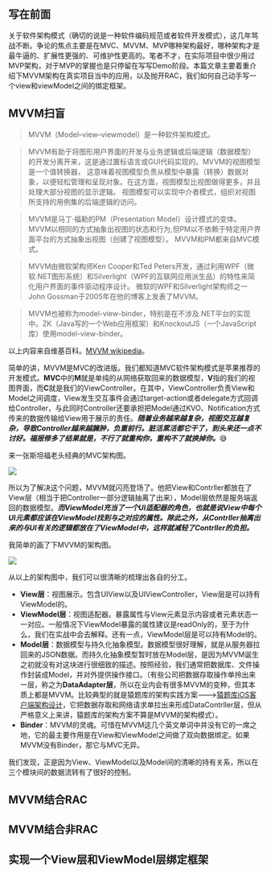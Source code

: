 ## 写在前面  
关于软件架构模式（确切的说是一种软件编码规范或者软件开发模式），这几年骂战不断。争论的焦点主要是在MVC、MVVM、MVP哪种架构最好，哪种架构才是最牛逼的、扩展性更强的、可维护性更高的。笔者不才，在实际项目中很少用过MVP架构，对于MVP的掌握也是只停留在写写Demo阶段。本篇文章主要着重介绍下MVVM架构在真实项目当中的应用，以及抛开RAC，我们如何自己动手写一个view和viewModel之间的绑定框架。  

## MVVM扫盲  
>MVVM（Model–view–viewmodel）是一种软件架构模式。

>MVVM有助于将图形用户界面的开发与业务逻辑或后端逻辑（数据模型）的开发分离开来，这是通过置标语言或GUI代码实现的。MVVM的视图模型是一个值转换器， 这意味着视图模型负责从模型中暴露（转换）数据对象，以便轻松管理和呈现对象。在这方面，视图模型比视图做得更多，并且处理大部分视图的显示逻辑。 视图模型可以实现中介者模式，组织对视图所支持的用例集的后端逻辑的访问。

>MVVM是马丁·福勒的PM（Presentation Model）设计模式的变体。 MVVM以相同的方式抽象出视图的状态和行为,但PM以不依赖于特定用户界面平台的方式抽象出视图（创建了视图模型）。
MVVM和PM都来自MVC模式。

>MVVM由微软架构师Ken Cooper和Ted Peters开发，通过利用WPF（微软.NET图形系统）和Silverlight（WPF的互联网应用派生品）的特性来简化用户界面的事件驱动程序设计。 微软的WPF和Silverlight架构师之一John Gossman于2005年在他的博客上发表了MVVM。

>MVVM也被称为model-view-binder，特别是在不涉及.NET平台的实现中。ZK（Java写的一个Web应用框架）和KnockoutJS（一个JavaScript库）使用model-view-binder。  

以上内容来自维基百科。[MVVM wikipedia](https://zh.wikipedia.org/wiki/MVVM)。  

简单的讲，MVVM是MVC的改进版。我们都知道MVC软件架构模式是苹果推荐的开发模式。**MVC**中的**M**就是单纯的从网络获取回来的数据模型，**V**指的我们的视图界面，而**C**就是我们的ViewController。在其中，ViewController负责View和Model之间调度，View发生交互事件会通过target-action或者delegate方式回调给Controller，与此同时Controller还要承担把Model通过KVO、Notification方式传来的数据传输给View用于展示的责任。***随着业务越来越复杂，视图交互越复杂，导致Controller越来越臃肿，负重前行。脏活累活都它干了，到头来还一点不讨好。福报修多了结果就是，不行了就重构你，重构不了就换掉你。***😅

来一张斯坦福老头经典的MVC架构图。  

![](https://raw.githubusercontent.com/Lobster-King/AppArticles/master/Architecture/mvc-arch.jpg)  

所以为了解决这个问题，MVVM就闪亮登场了。他把View和Contrller都放在了View层（相当于把Controller一部分逻辑抽离了出来），Model层依然是服务端返回的数据模型。***而ViewModel充当了一个UI适配器的角色，也就是说View中每个UI元素都应该在ViewModel找到与之对应的属性。除此之外，从Contrller抽离出来的与UI有关的逻辑都放在了ViewModel中，这样就减轻了Contrller的负担。***  

我简单的画了下MVVM的架构图。  

![](https://raw.githubusercontent.com/Lobster-King/AppArticles/master/Architecture/mvvm-arch.png)   

从以上的架构图中，我们可以很清晰的梳理出各自的分工。  

* **View层**：视图展示。包含UIView以及UIViewController，View层是可以持有ViewModel的。
* **ViewModel层**：视图适配器。暴露属性与View元素显示内容或者元素状态一一对应。一般情况下ViewModel暴露的属性建议是readOnly的，至于为什么，我们在实战中会去解释。还有一点，ViewModel层是可以持有Model的。
* **Model层**：数据模型与持久化抽象模型。数据模型很好理解，就是从服务器拉回来的JSON数据。而持久化抽象模型暂时放在Model层，是因为MVVM诞生之初就没有对这块进行很细致的描述。按照经验，我们通常把数据库、文件操作封装成Model，并对外提供操作接口。（有些公司把数据存取操作单拎出来一层，称之为**DataAdapter层**，所以在业内会有很多MVVM的变种，但其本质上都是MVVM。比较典型的就是猿题库的架构实践方案--->[猿题库iOS客户端架构设计](http://www.cocoachina.com/ios/20160108/14911.html)，它把数据存取和网络请求单拉出来形成DataContrller层，但从严格意义上来讲，猿题库的架构方案不算是MVVM的架构模式）。
* **Binder**：MVVM的灵魂。可惜在MVVM这几个英文单词中并没有它的一席之地，它的最主要作用是在View和ViewModel之间做了双向数据绑定。如果MVVM没有Binder，那它与MVC无异。

我们发现，正是因为View、ViewModel以及Model间的清晰的持有关系，所以在三个模块间的数据流转有了很好的控制。


## MVVM结合RAC

## MVVM结合非RAC

## 实现一个View层和ViewModel层绑定框架

